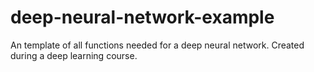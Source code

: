 # deep-neural-network-example
An template of all functions needed for a deep neural network. Created during a deep learning course.
